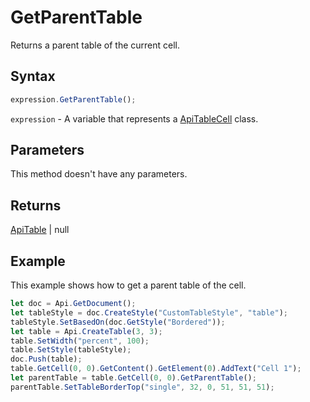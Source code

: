 # GetParentTable

Returns a parent table of the current cell.

## Syntax

```javascript
expression.GetParentTable();
```

`expression` - A variable that represents a [ApiTableCell](../ApiTableCell.md) class.

## Parameters

This method doesn't have any parameters.

## Returns

[ApiTable](../../ApiTable/ApiTable.md) \| null

## Example

This example shows how to get a parent table of the cell.

```javascript editor-docx
let doc = Api.GetDocument();
let tableStyle = doc.CreateStyle("CustomTableStyle", "table");
tableStyle.SetBasedOn(doc.GetStyle("Bordered"));
let table = Api.CreateTable(3, 3);
table.SetWidth("percent", 100);
table.SetStyle(tableStyle);
doc.Push(table);
table.GetCell(0, 0).GetContent().GetElement(0).AddText("Cell 1");
let parentTable = table.GetCell(0, 0).GetParentTable();
parentTable.SetTableBorderTop("single", 32, 0, 51, 51, 51);
```
